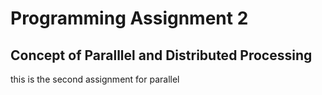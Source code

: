 # Programming Assignment 2
## Concept of Paralllel and Distributed Processing
this is the second assignment for parallel
